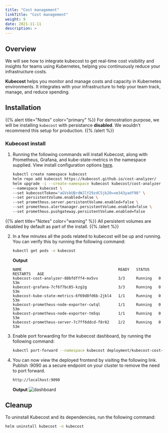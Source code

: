```yaml
---
title: "Cost management"
linkTitle: "Cost management"
weight: 9
date: 2021-11-11
description: >  
---
```


## Overview

We will see how to integrate kubecost to get real-time cost visibility and insights for teams using Kubernetes, helping you continuously reduce your infrastructure costs.

**Kubecost** helps you monitor and manage costs and capacity in Kubernetes environments.
It integrates with your infrastructure to help your team track, manage, and reduce spending.

## Installation

{{% alert title="Notes" color="primary" %}}
For demostration purpose, we will be installing `kubecost` with persistance **disabled**. We wouldn't recommend this setup for production.
{{% /alert %}}

### Kubecost install

1. Running the following commands will install Kubecost, along with Prometheus, Grafana, and kube-state-metrics in the namespace supplied.
View install configuration options [here](https://github.com/kubecost/cost-analyzer-helm-chart/blob/master/README.md#config-options).

    ```bash
    kubectl create namespace kubecost
    helm repo add kubecost https://kubecost.github.io/cost-analyzer/
    helm upgrade -i --create-namespace kubecost kubecost/cost-analyzer \
    --namespace kubecost \
    --set kubecostToken="aGVsbUBrdWJlY29zdC5jb20=xm343yadf98" \
    --set persistentVolume.enabled=false \
    --set prometheus.server.persistentVolume.enabled=false \
    --set prometheus.alertmanager.persistentVolume.enabled=false \
    --set prometheus.pushgateway.persistentVolume.enabled=false
    ```

{{% alert title="Notes" color="warning" %}}
All persistent volumes are disabled by default as part of the install.
{{% /alert %}}

2. In a few minutes all the pods related to kubecost will be up and running. You can verify this by running the following command:

    ```bash
    kubectl get pods -n kubecost
    ```

    **Output**

    ```
    NAME                                           READY   STATUS    RESTARTS   AGE
    kubecost-cost-analyzer-88bfdfff4-mx5vv         3/3     Running   0          53m
    kubecost-grafana-7cf6f7bc85-kzg2g              3/3     Running   0          53m
    kubecost-kube-state-metrics-6f69d8fd6b-2jkl4   1/1     Running   0          53m
    kubecost-prometheus-node-exporter-cwtql        1/1     Running   0          53m
    kubecost-prometheus-node-exporter-tm5qs        1/1     Running   0          53m
    kubecost-prometheus-server-7c7ff6ddcd-f8r82    2/2     Running   0          53m
    ```

3. Enable port forwarding for the kubecost dashboard, by running the following command:

    ```bash
    kubectl port-forward --namespace kubecost deployment/kubecost-cost-analyzer 9090
    ```

4. You can now view the deployed frontend by visiting the following link. Publish :9090 as a secure endpoint on your cluster to remove the need to port forward.

    ```bash
    http://localhost:9090
    ```

    **Output**
    ![dashboard](../images/dashboard.png)

## Cleanup

To uninstall Kubecost and its dependencies, run the following command:

```bash
helm uninstall kubecost -n kubecost
```
